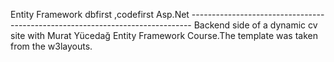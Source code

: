 Entity Framework 
dbfirst ,codefirst 
Asp.Net ------------------------------------------------------------------------------
Backend side of a dynamic cv site with Murat Yücedağ Entity Framework Course.The template was taken from the w3layouts.

